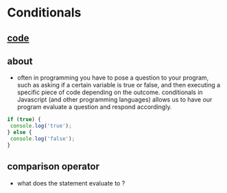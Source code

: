 # Conditionals

## [code](app.js)

## about

  - often in programming you have to pose a question to your program,
    such as asking if a certain variable is true or false, and then
    executing a specific piece of code depending on the outcome.
    conditionals in Javascript (and other programming languages) allows
    us to have our program evaluate a question and respond accordingly.

<!-- end list -->

``` javascript
if (true) {
 console.log('true');
} else {
 console.log('false');
}
```

## comparison operator

  - what does the statement evaluate to ?
